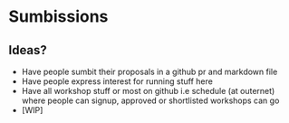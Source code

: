 # Sumbissions

## Ideas?
- Have people sumbit their proposals in a github pr and markdown file
- Have people express interest for running stuff here
- Have all workshop stuff or most on github i.e schedule (at outernet) where people can signup, approved or shortlisted workshops can go
- [WIP]

